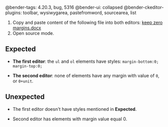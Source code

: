 @bender-tags: 4.20.3, bug, 5316
@bender-ui: collapsed
@bender-ckeditor-plugins: toolbar, wysiwygarea, pastefromword, sourcearea, list

1. Copy and paste content of the following file into both editors:
[keep zero margins.docx](_assets/keep-zero-margins.docx)
1. Open source mode.

## Expected

* **The first editor**: the `ul` and `ol` elements have styles: ```margin-bottom:0; margin-top:0;```

* **The second editor**: none of elements have any margin with value of `0`, or `0+unit`.

## Unexpected

* The first editor doesn't have styles mentioned in **Expected**.

* Second editor has elements with margin value equal 0.
